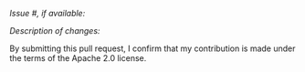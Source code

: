 
*Issue #, if available:*

*Description of changes:*


By submitting this pull request, I confirm that my contribution is made under the terms of the Apache 2.0 license.